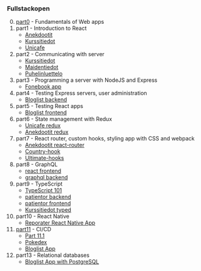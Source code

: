 ### Fullstackopen
0.  [part0](https://github.com/jaakkohurtta/fullstackopen/tree/main/part0) - Fundamentals of Web apps
1.  part1 - Introduction to React
    * [Anekdootit](https://github.com/jaakkohurtta/fullstackopen/tree/main/part1/anekdootit)
    * [Kurssitiedot](https://github.com/jaakkohurtta/fullstackopen/tree/main/part1/kurssitiedot)
    * [Unicafe](https://github.com/jaakkohurtta/fullstackopen/tree/main/part1/unicafe)
2.  part2 - Communicating with server
    * [Kurssitiedot](https://github.com/jaakkohurtta/fullstackopen/tree/main/part2/kurssitiedot)
    * [Maidentiedot](https://github.com/jaakkohurtta/fullstackopen/tree/main/part2/maidentiedot)
    * [Puhelinluettelo](https://github.com/jaakkohurtta/fullstackopen/tree/main/part2/puhelinluettelo)
3. part3 - Programming a server with NodeJS and Express
    * [Fonebook app](https://github.com/jaakkohurtta/fullstackopen/tree/main/part3/fonebook-app)
4. part4 - Testing Express servers, user administration
    * [Bloglist backend](https://github.com/jaakkohurtta/bloglist-app)
5. part5 - Testing React apps
    * [Bloglist frontend](https://github.com/jaakkohurtta/fullstackopen/tree/main/part5/bloglist-frontend)
6. part6 - State management with Redux
   * [Unicafe redux](https://github.com/jaakkohurtta/fullstackopen/tree/main/part6/unicafe-redux)
   * [Anekdootit redux](https://github.com/jaakkohurtta/fullstackopen/tree/main/part6/anecdotes-redux)
7. part7 - React router, custom hooks, styling app with CSS and webpack
   * [Anekdootit react-router](https://github.com/jaakkohurtta/fullstackopen/tree/main/part7/anecdotes-routed)
   * [Country-hook](https://github.com/jaakkohurtta/fullstackopen/tree/main/part7/country-hook)
   * [Ultimate-hooks](https://github.com/jaakkohurtta/fullstackopen/tree/main/part7/ultimate-hooks)
8. part8 - GraphQL
   * [react frontend](https://github.com/jaakkohurtta/fullstackopen/tree/main/part8/library-frontend)
   * [graphql backend](https://github.com/jaakkohurtta/fullstackopen/tree/main/part8/library-backend)
9. part9 - TypeScript
   * [TypeScript 101](https://github.com/jaakkohurtta/fullstackopen/tree/main/part9/typescript101)
   * [patientor backend](https://github.com/jaakkohurtta/fullstackopen/tree/main/part9/patientor-backend)
   * [patientor frontend](https://github.com/jaakkohurtta/fullstackopen/tree/main/part9/patientor-frontend)
   * [Kurssitiedot typed](https://github.com/jaakkohurtta/fullstackopen/tree/main/part9/kurssitiedot-typed)
10. part10 - React Native
    * [Reporater React Native App](https://github.com/jaakkohurtta/reporater-app)
11. [part11](https://github.com/jaakkohurtta/fullstackopen/tree/main/part11) - CI/CD
    * [Part 11.1](https://github.com/jaakkohurtta/fullstackopen/blob/main/part11/exercise1.md)
    * [Pokedex](https://github.com/jaakkohurtta/fso-pokedex)
    * [Bloglist App](https://github.com/jaakkohurtta/fso-bloglist)
13. part13 - Relational databases
    * [Bloglist App with PostgreSQL](https://github.com/jaakkohurtta/fso-bloglist-postgres)
